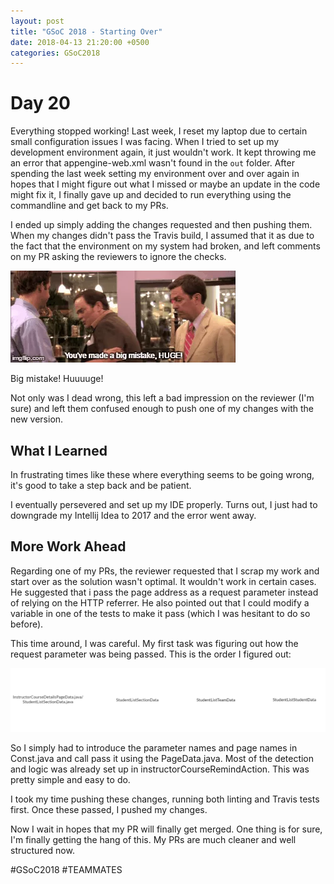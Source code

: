 ```yaml
---
layout: post
title: "GSoC 2018 - Starting Over"
date: 2018-04-13 21:20:00 +0500
categories: GSoC2018
---
```


# Day 20
Everything stopped working! Last week, I reset my laptop due to certain small configuration issues I was facing. When I tried to set up my development environment again, it just wouldn't work. It kept throwing me an error that appengine-web.xml wasn't found in the `out` folder. After spending the last week setting my environment over and over again in hopes that I might figure out what I missed or maybe an update in the code might fix it, I finally gave up and decided to run everything using the commandline and get back to my PRs.

I ended up simply adding the changes requested and then pushing them. When my changes didn't pass the Travis build, I assumed that it as due to the fact that the environment on my system had broken, and left comments on my PR asking the reviewers to ignore the checks.

![Big mistake! Huuuuge!](/assets/images/dwight-big-mistake.webp "Big mistake! Huuuuge!")

Big mistake! Huuuuge!

Not only was I dead wrong, this left a bad impression on the reviewer (I'm sure) and left them confused enough to push one of my changes with the new version.

## What I Learned
In frustrating times like these where everything seems to be going wrong, it's good to take a step back and be patient.

I eventually persevered and set up my IDE properly. Turns out, I just had to downgrade my Intellij Idea to 2017 and the error went away.

## More Work Ahead
Regarding one of my PRs, the reviewer requested that I scrap my work and start over as the solution wasn't optimal. It wouldn't work in certain cases. He suggested that i pass the page address as a request parameter instead of relying on the HTTP referrer. He also pointed out that I could modify a variable in one of the tests to make it pass (which I was hesitant to do so before).

This time around, I was careful. My first task was figuring out how the request parameter was being passed. This is the order I figured out:

![Student Diagram](/assets/images/StudentListDiagram.png "Student Diagram")

So I simply had to introduce the parameter names and page names in Const.java and call pass it using the PageData.java. Most of the detection and logic was already set up in instructorCourseRemindAction. This was pretty simple and easy to do.

I took my time pushing these changes, running both linting and Travis tests first. Once these passed, I pushed my changes.

Now I wait in hopes that my PR will finally get merged. One thing is for sure, I'm finally getting the hang of this. My PRs are much cleaner and well structured now.

#GSoC2018 #TEAMMATES
